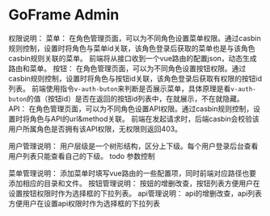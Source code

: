 # GoFrame Admin

权限说明：
菜单：
在角色管理页面，可以为不同角色设置菜单权限。通过casbin规则控制，设置时将角色与菜单id关联，该角色登录后获取的菜单也是与该角色casbin规则关联的菜单。
前端将从接口收到一个vue路由的配置json，动态生成路由和菜单。
按钮：
在角色管理页面，可以为不同角色设置按钮权限。通过casbin规则控制，设置时将角色与按钮id关联，该角色登录后获取有权限的按钮id列表。
前端使用指令`v-auth-buton`来判断是否展示菜单，具体原理是看`v-auth-buton`的值（按钮id）是否在返回的按钮id列表中，在就展示，不在就隐藏。
API：
在角色管理页面，可以为不同角色设置API权限。通过casbin规则控制，设置时将角色与API的url&method关联。
前端在发起请求时，后端casbin会校验该用户所属角色是否拥有该API权限，无权限则返回403。

用户管理说明：
用户层级是一个树形结构，区分上下级。每个用户登录后台查看用户列表只能查看自己的下级。
todo 参数控制

菜单管理说明：
添加菜单时填写vue路由的一些配置项，同时前端对应路径也要添加相应的目录和文件。
按钮管理说明：
按妞的增删改查，按钮列表方便用户在设置按钮权限时作为选择框的下拉列表。
api管理说明：
api的增删改查，api列表方便用户在设置api权限时作为选择框的下拉列表